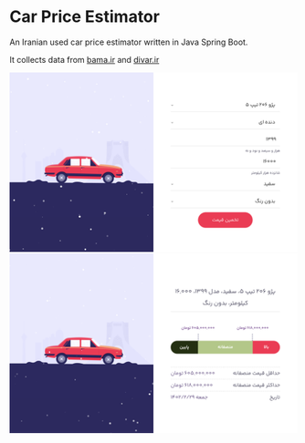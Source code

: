 # Car Price Estimator

An Iranian used car price estimator written in Java Spring Boot.️

It collects data from [bama.ir](https://bama.ir/car) and [divar.ir](https://divar.ir/s/iran/car)

![Car Price Estimator](index.png)
![Car Price Estimator](price.png)